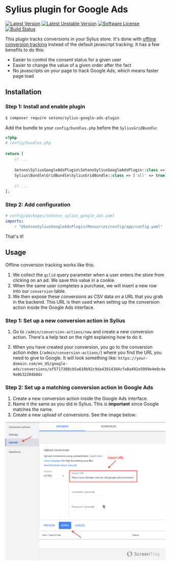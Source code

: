 # Sylius plugin for Google Ads

[![Latest Version][ico-version]][link-packagist]
[![Latest Unstable Version][ico-unstable-version]][link-packagist]
[![Software License][ico-license]](LICENSE)
[![Build Status][ico-github-actions]][link-github-actions]

This plugin tracks conversions in your Sylius store. It's done with [offline conversion tracking](https://support.google.com/google-ads/answer/2998031?hl=en)
instead of the default javascript tracking. It has a few benefits to do this:
- Easier to control the consent status for a given user
- Easier to change the value of a given order after the fact
- No javascripts on your page to track Google Ads, which means faster page load

## Installation

### Step 1: Install and enable plugin

```bash
$ composer require setono/sylius-google-ads-plugin
```

Add the bundle to your `config/bundles.php` before the `SyliusGridBundle`:

```php
<?php
# config/bundles.php

return [
    // ...
    
    Setono\SyliusGoogleAdsPlugin\SetonoSyliusGoogleAdsPlugin::class => ['all' => true], // Added before the grid bundle
    Sylius\Bundle\GridBundle\SyliusGridBundle::class => ['all' => true],
    
    // ...
];
```

### Step 2: Add configuration
```yaml
# config/packages/setonno_sylius_google_ads.yaml
imports:
    - "@SetonoSyliusGoogleAdsPlugin/Resources/config/app/config.yaml"
```

That's it!

## Usage

Offline conversion tracking works like this:

1. We collect the `gclid` query parameter when a user enters the store from clicking on an ad. We save this value in a cookie.
2. When the same user completes a purchase, we will insert a new row into our `conversion` table.
3. We then expose these conversions as CSV data on a URL that you grab in the backend. This URL is then used when setting
up the conversion action inside the Google Ads interface.
   
### Step 1: Set up a new conversion action in Sylius
1. Go to `/admin/conversion-actions/new` and create a new conversion action. There's a help text on the right explaining
how to do it.
   
2. When you have created your conversion, you go to the conversion action index (`/admin/conversion-actions/`) where you
find the URL you need to give to Google. It will look something like: `https://your-domain.com/en_US/google-ads/conversions/af5717388cb5a610b92c9da43914384cfa8a491e5999e4e9c4e9e0b32204b0dc`
   
### Step 2: Set up a matching conversion action in Google Ads
1. Create a new conversion action inside the Google Ads interface.
2. Name it the same as you did in Sylius. This is **important** since Google matches the name.
3. Create a new upload of conversions. See the image below:

![Upload conversions](docs/images/conversion-uploads.png)


[ico-version]: https://poser.pugx.org/setono/sylius-google-ads-plugin/v/stable
[ico-unstable-version]: https://poser.pugx.org/setono/sylius-google-ads-plugin/v/unstable
[ico-license]: https://poser.pugx.org/setono/sylius-google-ads-plugin/license
[ico-github-actions]: https://github.com/Setono/SyliusGoogleAdsPlugin/workflows/build/badge.svg

[link-packagist]: https://packagist.org/packages/setono/sylius-google-ads-plugin
[link-github-actions]: https://github.com/Setono/SyliusGoogleAdsPlugin/actions
